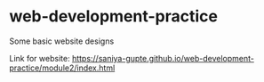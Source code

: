 # web-development-practice
Some basic website designs

Link for website:
https://saniya-gupte.github.io/web-development-practice/module2/index.html
